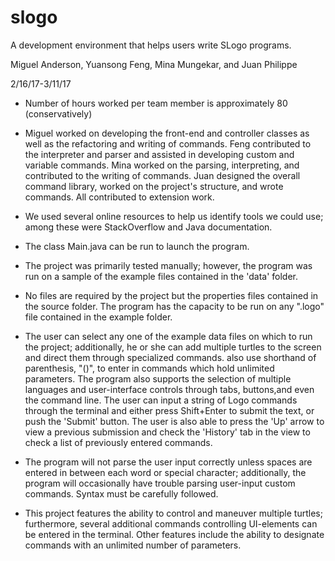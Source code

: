 # slogo

A development environment that helps users write SLogo programs.

Miguel Anderson, Yuansong Feng, Mina Mungekar, and Juan Philippe


2/16/17-3/11/17


* Number of hours worked per team member is approximately 80 (conservatively)


* Miguel worked on developing the front-end and controller classes as well as the refactoring and writing of commands. Feng contributed
to the interpreter and parser and assisted in developing custom and variable commands. Mina worked on 
the parsing, interpreting, and contributed to the writing of commands. Juan designed the overall command library, worked on the project's structure, and wrote commands.
All contributed to extension work.


* We used several online resources to help us identify tools we could use; among these were StackOverflow and Java documentation. 


* The class Main.java can be run to launch the program.


* The project was primarily tested manually; however, the program was run on a sample of the example files contained in the 'data' folder.


* No files are required by the project but the properties files contained in the source folder. The program has the capacity to be run on any ".logo" file
contained in the example folder.


* The user can select any one of the example data files on which to run the project; additionally, he or she can add multiple turtles to the screen and direct them through specialized commands.
also use shorthand of parenthesis, "()", to enter in commands which hold unlimited parameters. The program also supports the selection of multiple languages and user-interface controls
through tabs, buttons,and even the command line. The user can input a string of Logo commands through the terminal and either press Shift+Enter to submit the text, or push the 'Submit' button.
The user is also able to press the 'Up' arrow to view a previous submission and check the 'History' tab in the view to check a list of previously entered commands.


* The program will not parse the user input correctly unless spaces are entered in between each word or special character; additionally, the program will occasionally have trouble
parsing user-input custom commands. Syntax must be carefully followed.


* This project features the ability to control and maneuver multiple turtles; furthermore, several additional commands controlling UI-elements can be entered in the terminal.
Other features include the ability to designate commands with an unlimited number of parameters.


